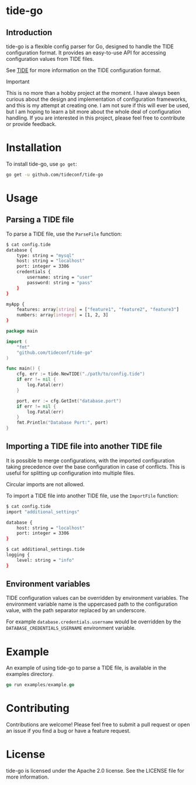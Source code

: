 # tide-go

## Introduction

tide-go is a flexible config parser for Go, designed to handle the TIDE configuration 
format. It provides an easy-to-use API for accessing configuration values from
TIDE files.

See [TIDE](https://github.com/tideconf/tide) for more information on the TIDE
configuration format.

> [!IMPORTANT]  
> This is no more than a hobby project at the moment. I have always been curious about the design and implementation of configuration frameworks, and this is my attempt at creating one. I am not sure if this will ever be used, but I am hoping to learn a bit more about the whole deal of configuration handling. If you are interested in this project, please feel free to contribute or provide feedback.

# Installation

To install tide-go, use `go get`:

```bash
go get -u github.com/tideconf/tide-go
```

# Usage

## Parsing a TIDE file

To parse a TIDE file, use the `ParseFile` function:

```bash
$ cat config.tide
database {
    type: string = "mysql"
    host: string = "localhost"
    port: integer = 3306
    credentials {
        username: string = "user"
        password: string = "pass"
    }
}

myApp {
    features: array[string] = ["feature1", "feature2", "feature3"]
    numbers: array[integer] = [1, 2, 3]
}
```

```go
package main

import (
    "fmt"
    "github.com/tideconf/tide-go"
)

func main() {
    cfg, err := tide.NewTIDE("./path/to/config.tide")
	if err != nil {
		log.Fatal(err)
	}

    port, err := cfg.GetInt("database.port")
	if err != nil {
		log.Fatal(err)
	}
	fmt.Println("Database Port:", port)
}
```

## Importing a TIDE file into another TIDE file

It is possible to merge configurations, with the imported configuration taking
precedence over the base configuration in case of conflicts. This is useful for
splitting up configuration into multiple files.

Circular imports are not allowed.

To import a TIDE file into another TIDE file, use the `ImportFile` function:

```bash
$ cat config.tide
import "additional_settings"

database {
    host: string = "localhost"
    port: integer = 3306
}

$ cat additional_settings.tide
logging {
    level: string = "info"
}
```

## Environment variables

TIDE configuration values can be overridden by environment variables. The
environment variable name is the uppercased path to the configuration value,
with the path separator replaced by an underscore.

For example `database.credentials.username` would be overridden by the
`DATABASE_CREDENTIALS_USERNAME` environment variable.

# Example

An example of using tide-go to parse a TIDE file, is available in the examples
directory.

```go
go run examples/example.go 
```

# Contributing

Contributions are welcome! Please feel free to submit a pull request or open an
issue if you find a bug or have a feature request.

# License

tide-go is licensed under the Apache 2.0 license. See the LICENSE file for more
information.